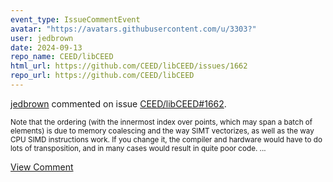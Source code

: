 ```yaml
---
event_type: IssueCommentEvent
avatar: "https://avatars.githubusercontent.com/u/3303?"
user: jedbrown
date: 2024-09-13
repo_name: CEED/libCEED
html_url: https://github.com/CEED/libCEED/issues/1662
repo_url: https://github.com/CEED/libCEED
---
```


<a href='https://github.com/jedbrown' target='_blank'>jedbrown</a> commented on issue <a href='https://github.com/CEED/libCEED/issues/1662' target='_blank'>CEED/libCEED#1662</a>.

<small>Note that the ordering (with the innermost index over points, which may span a batch of elements) is due to memory coalescing and the way SIMT vectorizes, as well as the way CPU SIMD instructions work. If you change it, the compiler and hardware would have to do lots of transposition, and in many cases would result in quite poor code....</small>

<a href='https://github.com/CEED/libCEED/issues/1662' target='_blank'>View Comment</a>